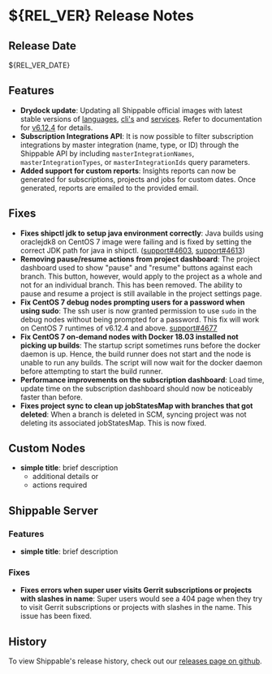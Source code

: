 # ${REL_VER} Release Notes

## Release Date

${REL_VER_DATE}

## Features

- **Drydock update**: Updating all Shippable official images with latest stable versions of [languages](http://docs.shippable.com/platform/runtime/machine-image/language-versions/), [cli's](http://docs.shippable.com/platform/runtime/machine-image/cli-versions/) and [services](http://docs.shippable.com/platform/runtime/machine-image/services-versions/). Refer to documentation
  for [v6.12.4](http://docs.shippable.com/platform/runtime/machine-image/ami-v6124/) for details.
- **Subscription Integrations API**: It is now possible to filter subscription integrations by master integration (name, type, or ID) through the Shippable API by including `masterIntegrationNames`, `masterIntegrationTypes`, or `masterIntegrationIds` query parameters.
- **Added support for custom reports**: Insights reports can now be generated for subscriptions, projects and jobs for custom dates. Once generated, reports are emailed to the provided email.

## Fixes

- **Fixes shipctl jdk to setup java environment correctly**: Java builds using oraclejdk8 on CentOS 7 image were failing and is fixed by setting the correct JDK path for java in shipctl. ([support#4603](https://github.com/Shippable/support/issues/4603), [support#4613](https://github.com/Shippable/support/issues/4613))
- **Removing pause/resume actions from project dashboard**: The project dashboard used to show "pause" and "resume" buttons against each branch. This button, however, would apply to the project as a whole and not for an individual branch. This has been removed. The ability to pause and resume a project is still available in the project settings page.
- **Fix CentOS 7 debug nodes prompting users for a password when using sudo**: The ssh user is now granted permission to use `sudo` in the debug nodes without being prompted for a password. This fix will work on CentOS 7 runtimes of v6.12.4 and above. [support#4677](https://github.com/Shippable/support/issues/4677)
- **Fix CentOS 7 on-demand nodes with Docker 18.03 installed not picking up builds**: The startup script sometimes runs before the docker daemon is up. Hence, the build runner does not start and the node is unable to run any builds. The script will now wait for the docker daemon before attempting to start the build runner.
- **Performance improvements on the subscription dashboard**: Load time, update time on the subscription dashboard should now be noticeably faster than before.
- **Fixes project sync to clean up jobStatesMap with branches that got deleted**: When a branch is deleted in SCM, syncing project was not deleting its associated jobStatesMap. This is now fixed.

## Custom Nodes

- **simple title**: brief description
  - additional details or
  - actions required

## Shippable Server

### Features

- **simple title**: brief description

### Fixes

- **Fixes errors when super user visits Gerrit subscriptions or projects with slashes in name**: Super users would see a 404 page when they try to visit Gerrit subscriptions or projects with slashes in the name. This issue has been fixed.

## History

To view Shippable's release history, check out our [releases page on github](https://github.com/Shippable/admiral/releases).
